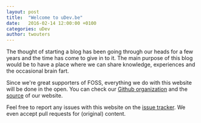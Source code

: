 ```yaml
---
layout: post
title:  "Welcome to uDev.be"
date:   2016-02-14 12:00:00 +0100
categories: uDev
author: twouters
---
```

The thought of starting a blog has been going through our heads for a few years
and the time has come to give in to it.
The main purpose of this blog would be to have a place where we can share
knowledge, experiences and the occasional brain fart.

Since we're great supporters of FOSS, everything we do with this website will be
done in the open.
You can check our [Github organization][1] and the [source][2] of our website.

Feel free to report any issues with this website on the [issue tracker][3]. We
even accept pull requests for (original) content.

[1]: https://github.com/udevbe
[2]: https://github.com/udevbe/udevbe.github.io
[3]: https://github.com/udevbe/udevbe.github.io/issues
